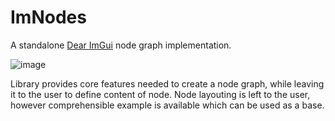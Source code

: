 ImNodes
=======

A standalone [Dear ImGui](https://github.com/ocornut/imgui) node graph implementation.

![image](https://user-images.githubusercontent.com/19151258/59259827-23a19400-8c43-11e9-9fdb-a3e4465a98e5.png)

Library provides core features needed to create a node graph, while leaving it to the user to define content of node.
Node layouting is left to the user, however comprehensible example is available which can be used as a base.
